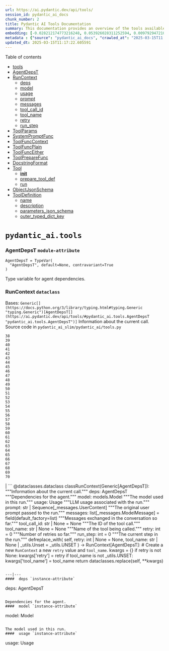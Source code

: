 ```yaml
---
url: https://ai.pydantic.dev/api/tools/
session_id: pydantic_ai_docs
chunk_number: 2
title: Pydantic AI Tools Documentation
summary: This documentation provides an overview of the tools available in the Pydantic AI library. It includes a table of contents with sections for various components such as AgentDepsT and RunContext, detailing their attributes and usage.
embedding: [-0.028212174773216248, 0.053926028311252594, 0.009792947210371494, -0.034128010272979736, 0.009392273612320423, 0.004233593586832285, -0.0005402472452260554, 0.01067089568823576, -0.009374596178531647, -0.015260971151292324, -0.006304725538939238, -0.051380567252635956, 0.030144836753606796, -0.05336036905646324, 0.017877137288451195, -0.013705412857234478, -0.013469722121953964, 0.02962631732225418, -0.003776943078264594, 0.07773078233003616, 0.04916507378220558, -0.0153552470728755, 0.01903202198445797, 0.01903202198445797, 0.01693437434732914, 0.01725255697965622, -0.013493291102349758, 0.04167011007666588, 0.03155898302793503, 0.01197308674454689, 0.029720595106482506, -0.014683528803288937, -0.035212185233831406, 0.014612821862101555, 0.011802210472524166, -0.026020251214504242, 0.03228962421417236, -0.00899749156087637, -0.015496661886572838, 0.04209435358643532, -0.011961301788687706, -0.026562338694930077, 0.016121242195367813, 0.02481822855770588, -0.05402030423283577, 0.008013483136892319, 0.012774434871971607, 0.03023911453783512, 0.02405223436653614, -0.026562338694930077, -0.011796317994594574, 0.0312761515378952, 0.0074301487766206264, 0.03134686127305031, -0.010223083198070526, -0.005630061030387878, -0.011059785261750221, 0.0063400790095329285, -0.009680994786322117, -0.04049165919423103, 0.007801361382007599, 0.014966357499361038, 0.0029652833472937346, 0.0333973690867424, -0.027575809508562088, 0.00867930892854929, 0.013893965631723404, 0.03549501672387123, -0.06349506974220276, -0.015803059563040733, 0.015968043357133865, 0.04346136003732681, -0.08249173313379288, -0.021117884665727615, 0.0018266027327626944, -0.018018553033471107, 0.010063991881906986, 0.05067349597811699, 0.01556736882776022, -0.010676787234842777, 0.0004264528106432408, 0.010871232487261295, -0.01661619357764721, 0.027387255802750587, -0.04850514233112335, -0.03318524733185768, -0.0369562990963459, -0.023451222106814384, -0.012244130484759808, -0.02240239828824997, -0.037545524537563324, -0.0072946264408528805, -0.027340117841959, 0.03558929264545441, 0.06627621501684189, 0.0351414792239666, -0.012644805014133453, -0.01913808286190033, -0.017500033602118492, 0.02189566381275654, 0.027575809508562088, 0.0039154114201664925, -0.05534017086029053, -0.011448674835264683, 0.027410825714468956, 0.03700343519449234, 0.018336733803153038, -0.03653205558657646, -0.03191251680254936, 0.0020018976647406816, -0.10106416046619415, 0.02477109059691429, 0.004154048394411802, 0.021989939734339714, -0.056000106036663055, -0.0401381216943264, -0.035848550498485565, 0.027622947469353676, 0.0038093505427241325, -0.030003422871232033, -0.038323305547237396, -0.023298023268580437, 0.008985706605017185, 0.009227289818227291, 0.021282868459820747, 0.032266054302453995, -0.023934388533234596, 0.0004820610920432955, -0.04558257758617401, -0.013245816342532635, 0.024229001253843307, 0.003049248130992055, 0.0011158480774611235, 0.0018103990005329251, -0.025148194283246994, -0.023580852895975113, -0.056471485644578934, 0.01610945723950863, -0.06401358544826508, 0.002063766587525606, 0.0046961368061602116, 0.0015202048234641552, 0.013893965631723404, 0.014824943616986275, 0.0009074091212823987, 0.05651862546801567, -0.05694286897778511, 0.008714662864804268, -0.015991613268852234, 0.02524247206747532, -0.002510105725377798, -0.0010635541984811425, 0.013316523283720016, -0.04122230038046837, -0.03424585610628128, 0.002815030515193939, 0.02333337627351284, 0.027646515518426895, 0.02136535942554474, -0.015095987357199192, 0.0015157856978476048, 0.02856571041047573, -0.012061470188200474, 0.00041761441389098763, -0.04117516055703163, -0.03066335618495941, -0.007329979911446571, -0.014636390842497349, -0.05420885607600212, -0.06151526793837547, 0.0029770678374916315, -0.009857762604951859, -0.046360354870557785, -0.010046315379440784, 0.04454553872346878, -0.010423419997096062, -0.02625594101846218, -0.016097672283649445, -0.04801018908619881, -0.02606738917529583, -0.014129656367003918, 0.002281780354678631, -0.03554215282201767, 0.003632582491263747, -0.05882839113473892, -0.03490578755736351, -0.0030669248662889004, -0.0013986768899485469, 0.001428138231858611, 0.04030310735106468, 0.030946185812354088, 0.00678199902176857, 0.04112802445888519, 0.010099345818161964, -0.019090944901108742, -0.022343475371599197, 0.023910818621516228, 0.002334810793399811, 0.002689819782972336, -0.02333337627351284, 0.020846839994192123, 0.02755223959684372, 0.026963014155626297, 0.004587129689753056, 0.0011769803240895271, -0.05062635615468025, -0.01002274639904499, 0.019161652773618698, -0.005076188128441572, -0.012079146690666676, 0.011366182938218117, -0.04313139244914055, 0.00959850288927555, 0.016557270660996437, -0.023239100351929665, 0.011077461764216423, -0.042565736919641495, 0.019892293959856033, 0.0036532054655253887, 0.030380528420209885, 0.017299694940447807, 0.036084242165088654, 0.060242537409067154, -0.03749838471412659, -0.012668373994529247, 0.033350229263305664, -0.0326431579887867, -0.06806746870279312, 0.011354397982358932, 0.02505391836166382, 0.0064225709065794945, -0.01894953101873398, -0.018996668979525566, -0.027882207185029984, 0.0181010439991951, -0.048033758997917175, 0.02627951093018055, -0.0036885591689497232, 0.03782835230231285, -0.03485865145921707, 0.020564012229442596, 0.004339654464274645, -0.021718895062804222, 0.0323367603123188, 0.02144785225391388, 0.026161665096879005, 0.009333350695669651, -0.028942814096808434, 0.02299162559211254, 0.038558993488550186, 0.06434355676174164, -0.015249187126755714, 0.05779135227203369, -0.03549501672387123, -0.01334009226411581, -0.01270372699946165, -0.02455896884202957, 0.009952038526535034, -0.04586540535092354, 0.007300518453121185, 0.032242484390735626, -0.01958589442074299, -0.010382174514234066, 0.015532015822827816, -0.01731147989630699, 0.0072121345438063145, 0.032266054302453995, -0.01149581279605627, -0.02479465864598751, -0.04963645711541176, 0.0230976864695549, 0.005146895069628954, 0.04091590270400047, 0.0026088012382388115, -0.02668018452823162, 0.00430724723264575, -0.011248337104916573, 0.04555900767445564, -0.010016853921115398, -0.007123750634491444, 0.012845141813158989, 0.06123243644833565, 0.022131353616714478, 0.05208763852715492, -0.022072432562708855, 0.021035393700003624, -0.010665003210306168, 0.00420118635520339, 0.003697397420182824, 0.003370376769453287, 0.005061457399278879, 0.029579179361462593, 0.03636706992983818, -0.016957944259047508, -0.009144797921180725, -0.014671744778752327, 0.03462295979261398, -0.01653370074927807, -0.006787891499698162, -0.03431656211614609, 0.010435204952955246, 0.01574413664638996, -0.001888471539132297, -0.0054974849335849285, 6.288153235800564e-05, 0.013186893425881863, 0.020929332822561264, -0.03389231860637665, 0.01041752751916647, -0.020882192999124527, 0.018973099067807198, 0.04624250903725624, -0.002442344557493925, -0.01356399804353714, -0.007942776195704937, 0.02224919945001602, 0.007936883717775345, 0.01733504980802536, 0.034976497292518616, 0.015414169989526272, 0.005777367856353521, -0.03759266436100006, 0.0142003633081913, 0.013304738327860832, -0.014754236675798893, 0.013752550818026066, -0.01720541901886463, 0.020139768719673157, -0.018018553033471107, 0.024276139214634895, -0.006016004364937544, -0.04963645711541176, -0.01712292805314064, 0.061798095703125, 0.04058593511581421, 0.011884702369570732, -0.02441755309700966, 0.02837715670466423, 0.0010274640517309308, 0.0351414792239666, -0.04185866564512253, -0.008378803730010986, -0.06198664754629135, -0.04859941825270653, 0.005303040146827698, 0.04181152582168579, 0.0003750796022359282, 0.027646515518426895, -0.007005905266851187, 0.031865380704402924, 0.034363701939582825, 0.0055357846431434155, 0.015708783641457558, 0.007070720195770264, -0.07537388056516647, -0.02585526742041111, -0.012574097141623497, -0.016050534322857857, -0.02460610680282116, 0.022225631400942802, -0.04435698688030243, -0.005945297423750162, 0.01621551811695099, -0.0380169078707695, -0.027340117841959, 0.016627976670861244, -0.005518108140677214, -6.780710100429133e-05, -0.021695327013731003, 0.0029151991475373507, 0.03639063984155655, 0.014282855205237865, -0.03558929264545441, -0.030757633969187737, -0.017924275249242783, -0.023321593180298805, -0.041929371654987335, 0.015190264210104942, 0.013351877219974995, 0.00955725647509098, 0.05670717731118202, -0.00894446112215519, -0.002420248696580529, 0.02123573049902916, 0.05354892089962959, 0.005447400733828545, 0.004710867535322905, 0.00966331735253334, -0.017606092616915703, -0.006911628879606724, 0.05208763852715492, -0.06962302327156067, -0.018560640513896942, -0.0468788743019104, -0.01799498312175274, 0.008555571548640728, 0.014282855205237865, 0.03822902590036392, 0.048410866409540176, -0.020905762910842896, 0.002084389328956604, 0.004563560709357262, -0.027175134047865868, 0.008207927457988262, -0.022213846445083618, 0.025925973430275917, 0.046171803027391434, 0.007842606864869595, 0.030828339979052544, 0.012821572832763195, 0.08659275621175766, 0.011990763247013092, -0.009851870127022266, 0.0021064854227006435, -0.002280307235196233, -0.05444454774260521, 0.01193184033036232, -0.006764322519302368, 0.04093946889042854, 0.040680211037397385, -0.02015155367553234, -0.05731997266411781, -0.01839565671980381, -0.0236279908567667, -0.023191962391138077, 0.06457924842834473, 0.03679131343960762, -0.07000013440847397, 0.0153552470728755, -0.029555611312389374, 0.003223069943487644, 0.012609451077878475, 0.06698329001665115, 0.012267699465155602, 0.006575769744813442, -0.02771722339093685, 0.017476463690400124, 0.013410799205303192, 0.020127983763813972, 0.016580838710069656, 0.0333973690867424, -0.02797648310661316, 0.023557282984256744, 0.03537717089056969, -0.044215571135282516, 0.00412164069712162, 0.005656576249748468, -0.0749024972319603, 0.03320881724357605, -0.0315825492143631, 0.014223932288587093, 0.03243103623390198, -0.057932768017053604, 0.00678199902176857, -0.021412497386336327, -0.010441096499562263, 0.062128063291311264, -0.0021713003516197205, 0.06061964109539986, 0.027670085430145264, 0.034363701939582825, 0.011212984099984169, 0.001453180331736803, 0.009068198502063751, -0.024888934567570686, 0.012255915440618992, -0.026585908606648445, -0.004475176800042391, -0.012833356857299805, 0.020021922886371613, 0.04284856468439102, 0.024653244763612747, 0.0072710574604570866, -0.03318524733185768, -0.009675102308392525, -0.02227276936173439, -0.014766020700335503, -0.016627976670861244, 0.04159940406680107, 0.02835358865559101, 0.011106923222541809, -0.02583169750869274, 0.005871643777936697, 0.03471723571419716, -0.012491606175899506, 0.02373405173420906, 0.003776943078264594, -0.011696149595081806, -0.0323367603123188, 0.020670073106884956, 0.007094289176166058, -0.0023141878191381693, 0.046784598380327225, -0.010765171609818935, 0.04242432117462158, 0.08018197119235992, 0.00033991015516221523, 0.013210462406277657, -0.019055591896176338, -0.04935362935066223, 0.0033350230660289526, 0.00017741246847435832, 0.023981526494026184, 0.05482165142893791, 0.04183509573340416, 0.012055577710270882, 0.05463309958577156, 0.005924674216657877, 0.020033707842230797, 0.04786877706646919, -0.08013483136892319, 0.02566671371459961, 0.0032142316922545433, 0.032690297812223434, 0.006351863499730825, 0.0312761515378952, 0.0006831347127445042, 0.006281156558543444, 0.011967194266617298, -0.001555558410473168, 0.026161665096879005, -0.002404044847935438, -0.021883878856897354, -0.0025292555801570415, 0.01773572340607643, -0.007854391820728779, 0.01534346304833889, -0.0125151751562953, -0.019974784925580025, 0.009516010992228985, 0.02320374734699726, 0.004551776219159365, -0.005559353623539209, 0.0025557707995176315, -0.013045478612184525, 0.017005082219839096, 0.02561957575380802, 0.011925947852432728, -0.011301367543637753, 0.001717595849186182, -0.0007836715085431933, 0.02797648310661316, -0.03959603235125542, 0.014659959822893143, -0.006534523796290159, 0.046737462282180786, 0.0019311904907226562, 0.003927195910364389, 0.019762663170695305, 0.0013397542061284184, 0.028070759028196335, -0.0031494167633354664, 0.03756909444928169, -0.05133342742919922, 0.0496835932135582, -0.004601860418915749, -0.015296325087547302, -0.03662633150815964, 0.029060659930109978, -0.026232372969388962, 0.0057007684372365475, -0.01546130795031786, 0.04704385995864868, 0.011242445558309555, -0.012373760342597961, 0.036484915763139725, 0.041080884635448456, -0.016462992876768112, -0.017617877572774887, -0.013611136935651302, 0.017617877572774887, 0.010941939428448677, -0.014883866533637047, -0.030404096469283104, 0.014565683901309967, -0.024323277175426483, 0.047397393733263016, -0.019314851611852646, -0.03697986528277397, -0.012845141813158989, 0.009197828359901905, -0.02407580241560936, 0.018042121082544327, 0.009009276516735554, -0.02500678040087223, 0.006024843081831932, -0.000778515764977783, 0.012149854563176632, 0.005370801314711571, -0.02373405173420906, 0.003712128149345517, -0.009527795948088169, 0.004634268116205931, 0.0012579989852383733, -0.02967345528304577, 0.000963385624345392, 0.03087547793984413, -0.00216688122600317, -0.029131367802619934, 0.01608588919043541, 0.009710456244647503, -0.028707124292850494, -0.01345793716609478, 0.023239100351929665, -0.01094783190637827, -0.007371225859969854, 0.015602722764015198, 0.011625442653894424, -0.07579812407493591, 0.013952887617051601, -0.0072298115119338036, -0.018254242837429047, -0.022096000611782074, -0.032925985753536224, -0.02272058092057705, 0.0264680627733469, -0.023191962391138077, 0.015143126249313354, 0.04732668772339821, -0.025124626234173775, 0.01784178428351879, 0.004799251444637775, -0.008184358477592468, -0.00396254938095808, 0.014589252881705761, 0.0013979403302073479, -0.026656614616513252, -0.01663976162672043, -0.004852281883358955, 0.045723989605903625, -0.03808761388063431, 0.018666701391339302, 0.0418822318315506, 0.005241171456873417, -0.05345464497804642, 0.04732668772339821, 0.015520230866968632, -0.01240911427885294, 0.011165846139192581, -0.03344450518488884, 0.010729817673563957, 0.04817517474293709, 0.017370402812957764, -0.017276126891374588, 0.04367348179221153, 0.007235703524202108, -0.021494990214705467, 0.02712799608707428, 0.01935020461678505, 0.009633856825530529, -0.0006415205425582826, -0.04308425635099411, -0.0002355065371375531, -0.004442769102752209, 0.010753386653959751, 0.013858611695468426, -0.010046315379440784, -0.006416678428649902, 0.002102066297084093, 0.039218928664922714, -0.03558929264545441, -0.011360290460288525, 0.008567356504499912, -0.03389231860637665, 0.009781163185834885, 0.017429325729608536, 0.03250174596905708, 0.003155309008434415, 0.014400700107216835, 0.007441933266818523, -0.036862023174762726, 0.00704715121537447, 0.008602709509432316, 0.02009263075888157, 0.021836740896105766, 0.010665003210306168, 0.02481822855770588, -0.026868736371397972, -0.042542167007923126, 0.052700433880090714, -0.018914176151156425, -0.03759266436100006, -0.060855332762002945, 0.044262707233428955, 0.0739125981926918, -0.006799675989896059, 0.03452868387103081, 0.0156380757689476, 0.04836372658610344, 0.04765665531158447, -0.011808102950453758, -0.02144785225391388, 0.007418363820761442, -0.013681843876838684, -0.001160776591859758, -0.0010974346660077572, -0.009798839688301086, 0.002473279135301709, 0.0002051245392067358, -0.03825259581208229, -0.01945626549422741, -0.00625758757814765, -0.022013509646058083, 0.005058511160314083, -0.02110609970986843, -0.023274453356862068, 0.008638063445687294, -0.0036944514140486717, 0.042400751262903214, -0.03137042745947838, -0.007612808607518673, 0.019526973366737366, -0.050767771899700165, 0.006852706428617239, -0.007883853279054165, -0.008420049212872982, -0.007553886156529188, 0.03525932505726814, 0.024912504479289055, 0.0056212227791547775, -0.020163336768746376, -0.00992846954613924, -0.02418186329305172, -0.010217190720140934, -0.008149005472660065, -0.009616179391741753, 0.0015393546782433987, 0.04258930683135986, 0.012397329322993755, 0.009203720837831497, 0.010370389558374882, 0.009409950114786625, -0.025784559547901154, -0.03549501672387123, -0.004056825768202543, -0.025266040116548538, -0.07160282880067825, 0.0211296696215868, 0.00022132827143650502, -0.01100086234509945, 0.013057263568043709, 0.0029623371083289385, -0.016498347744345665, -0.01007577683776617, -0.01619195006787777, -0.01778286136686802, -0.023274453356862068, 0.035000067204236984, -0.039218928664922714, 0.02028118260204792, -0.021412497386336327, 0.006829137448221445, 0.002851857105270028, -0.011271907016634941, 0.030168406665325165, -0.00694109033793211, -0.02068185620009899, -0.00931567419320345, -0.034340132027864456, 0.00704715121537447, 0.0034499221947044134, 0.015708783641457558, -0.020434381440281868, 0.03111116960644722, -0.010264328680932522, -0.015319894067943096, -0.009922577068209648, -0.0009552837582305074, -0.0195387564599514, 0.01566164568066597, -0.020764349028468132, -0.003099332330748439, 0.0002649678790476173, -0.005518108140677214, 0.004136371426284313, -0.034787945449352264, 0.028235742822289467, -0.025690283626317978, -0.008620386011898518, -0.017900707200169563, 0.003417514730244875, 0.015532015822827816, -0.019656602293252945, -0.01302190963178873, 0.016557270660996437, -0.011413320899009705, -0.020116198807954788, -0.014483192004263401, -0.017370402812957764, 0.022213846445083618, -0.040279537439346313, -0.030451234430074692, 0.012002547271549702, 0.014471407048404217, 0.02644449472427368, -0.023816542699933052, 0.036649901419878006, -0.08225604891777039, -0.003791673807427287, 0.046973150223493576, -0.0036915051750838757, 0.030946185812354088, -0.015249187126755714, -0.0010591349564492702, 0.028447864577174187, -0.01765323244035244, -0.01805390603840351, -0.011372075416147709, 0.00942173507064581, 0.001611534971743822, -0.005085026379674673, 0.03384518250823021, -0.021801387891173363, 0.0016557270428165793, 0.0073476568795740604, 0.047397393733263016, 0.010276113636791706, -0.013363661244511604, 0.01924414373934269, -0.05260615795850754, 0.03771050646901131, -0.022732365876436234, -0.009993284940719604, -0.028919246047735214, 0.04770379140973091, 0.03881825506687164, 0.0016409963136538863, -0.03895966708660126, 0.0035176833625882864, -0.03525932505726814, 0.0236279908567667, -0.057272832840681076, 0.0415758341550827, 0.0011408901773393154, 0.017452893778681755, -0.001652780920267105, -0.002072604838758707, 0.036249224096536636, -0.015590937808156013, 0.03683845326304436, 0.015308109112083912, 0.04063307121396065, 0.0086144944652915, 0.0009022533777169883, -4.3018149881390855e-05, -0.005026103463023901, 0.00778368441388011, 0.023557282984256744, 0.03389231860637665, 0.01975087821483612, -0.011896487325429916, 0.06094960868358612, 0.018595993518829346, 0.0007033893489278853, -0.020422596484422684, 0.004419200122356415, 0.05251188203692436, 0.024700382724404335, -0.022449536249041557, -0.016840098425745964, 0.013316523283720016, -0.01441248506307602, -0.015543799847364426, -0.024959642440080643, -0.006540416274219751, 0.0023156609386205673, 0.013917534612119198, -0.007265164982527494, 0.022767718881368637, -0.013104401528835297, -0.007583347614854574, -0.010293790139257908, 0.035824984312057495, 0.004289570264518261, -0.019703740254044533, 0.033350229263305664, 0.024252571165561676, 0.0833873599767685, -0.01943269558250904, 0.008237388916313648, 0.06113816052675247, -0.014035379514098167, 0.00878536980599165, -0.01685188338160515, 0.0002594438847154379, 0.02521890215575695, 0.012750865891575813, -0.01077695656567812, 0.005303040146827698, 0.024888934567570686, -0.005114487838000059, -0.04030310735106468, 0.006935198325663805, -0.00866752490401268, 0.025902405381202698, 0.002868060953915119, -0.008048836141824722, 0.028471434488892555, 0.015803059563040733, -0.01638050191104412, 0.022025292739272118, -0.0019901131745427847, 0.04388560354709625, -0.005612384062260389, -0.010535373352468014, -0.02519533410668373, 0.05783849209547043, -0.011077461764216423, 0.015001711435616016, -0.016993297263979912, 0.0600539855659008, -0.030804771929979324, 0.011784533970057964, 0.08088903874158859, -0.03931320458650589, -0.036013536155223846, 0.011195306666195393, -0.02630307897925377, 0.04185866564512253, -0.0108299870043993, -0.008873754180967808, -0.010953724384307861, 0.045511867851018906, -0.003803458297625184, 0.000765994715038687, -0.023474792018532753, -0.007760115433484316, 0.02030475251376629, 0.034363701939582825, -0.02115323767066002, 0.013116186484694481, -0.04874083027243614, 0.03662633150815964, 0.03846471756696701, -0.04155226796865463, -0.03030982054769993, -0.020033707842230797, -0.009975607506930828, -0.0064756013453006744, 0.025171764194965363, -0.005211709998548031, -0.01642763987183571, 0.009592610411345959, 0.010429312475025654, -0.00836112629622221, 0.012962986715137959, -0.01231483742594719, -0.002759054070338607, 0.001651307800784707, -0.005373747553676367, 0.04640749469399452, 0.034787945449352264, 0.030851909890770912, -0.007648162543773651, -0.02774079330265522, -0.0054857004433870316, 0.0031435242854058743, -0.03240746632218361, 0.0596768781542778, -0.011943625286221504, 0.005391424056142569, 0.011949516832828522, -0.04525260999798775, -0.013328307308256626, 0.0034882219042629004, -0.02564314566552639, -0.02388725057244301, 0.00877358578145504, 0.016415854915976524, 0.01291584875434637, -0.004484015051275492, 0.017558954656124115, 0.08475437015295029, -0.0071060736663639545, 0.009345135651528835, 0.028872108086943626, 0.053313229233026505, 0.008420049212872982, 0.004118694458156824, -0.002841545734554529, -0.01903202198445797, 0.02776436135172844, 0.002997690811753273, 0.013905749656260014, -0.017170066013932228, -0.009239074774086475, 0.01061786524951458, 0.042330045253038406, 0.012468037195503712, -0.0028503842186182737, 0.029367057606577873, -0.016840098425745964, 0.006793783511966467, 0.03368019685149193, -0.014188578352332115, -0.009286212734878063, 0.018136397004127502, -0.02651520073413849, 0.038535427302122116, -0.013045478612184525, -0.01544952392578125, 0.03740410879254341, 0.025077488273382187, -0.014542114920914173, -0.028895676136016846, 0.0007133325561881065, 0.013634705916047096, -0.022543814033269882, 0.004887635353952646, -0.00661112368106842, 0.005980650894343853, -0.014070733450353146, 0.009233182296156883, -0.015060634352266788, -0.03575427457690239, -0.0036502592265605927, -0.023168394342064857, -0.01040574349462986, -0.017594309523701668, 0.009062306024134159, -0.0047727362252771854, 0.019491618499159813, 0.028094328939914703, -0.009221397340297699, 0.02100003883242607, 0.04251859709620476, -0.000897834193892777, -0.02792934514582157, -0.017912492156028748, -0.02566671371459961, -0.004077448509633541, 0.03092261590063572, -0.021506773307919502, 0.03959603235125542, -0.025996681302785873, -0.01773572340607643, 0.02460610680282116, 0.012574097141623497, 0.010429312475025654, 0.000719961361028254, 0.009074090979993343, 0.022626304998993874, 0.028495002537965775, 0.022178493440151215, 0.07466680556535721, 0.025690283626317978, -0.007642270065844059, 0.03735697269439697, 0.0011725610820576549, 0.0254074539989233, -0.018961314111948013, 0.015367032028734684, -0.010906586423516273, 0.03297312557697296, 0.028212174773216248, -0.014035379514098167, 0.007659947033971548, 0.005417939275503159, 0.03160611912608147, -0.006705399602651596, 0.015909120440483093, -0.032713863998651505, -0.0036207980010658503, -0.003193608717992902, 0.015803059563040733, 0.03533003106713295, 0.02418186329305172, -0.03172396495938301, 0.03030982054769993, 0.015378816984593868, 0.027410825714468956, 0.022131353616714478, -0.01744111068546772, -0.028495002537965775, -0.01663976162672043, -0.01272729691118002, -0.0191970057785511, -0.04610109701752663, -0.01951518841087818, 0.0315825492143631, -0.01377611979842186, 0.012656589038670063, -0.017052220180630684, -0.012138069607317448, -0.04982500895857811, 0.014494976960122585, -0.005544623360037804, 0.005715498700737953, 0.020823271945118904, -0.00485817389562726, -0.0020784970838576555, 0.03023911453783512, -0.007995806634426117, 0.003352699801325798, 0.017370402812957764, -0.019043806940317154, -0.023580852895975113, 0.01900845393538475, 0.006893952377140522, -0.004504638258367777, 0.003049248130992055, -0.007053043693304062, 0.006622908171266317, 0.008956246078014374, -0.0125151751562953, -0.004472230561077595, 0.0161683801561594, -0.056471485644578934, -0.02519533410668373, 0.011949516832828522, 0.014648175798356533, 0.01661619357764721, 0.036885589361190796, -0.03252531215548515, -0.02644449472427368, -0.02129465341567993, 0.005768529139459133, 0.010688572190701962, 0.040279537439346313, 0.024252571165561676, -0.024016879498958588, -0.002454129047691822, -0.031016893684864044, -0.02880140021443367, 0.00740068731829524, 0.01242089830338955, -0.03547144681215286, 0.041740819811820984, 0.0029888523276895285, -0.025336747989058495, 0.02415829338133335, -0.008054728619754314, 0.006717184092849493, -0.04878797009587288, -0.00672896858304739, -0.017511816695332527, -0.016922591254115105, 0.013705412857234478, -0.002214019186794758, -0.022579167038202286, -0.02649163268506527, 0.011649011634290218, -0.013481507077813148, 0.009380488656461239, 0.016451209783554077, 0.009692778810858727, 0.002692766021937132, 0.08088903874158859, 0.0028886839281767607, -0.024040449410676956, 0.02668018452823162, -0.00710018165409565, 0.00961028691381216, -0.011413320899009705, -0.003538306336849928, -0.036885589361190796, -0.0032731543760746717, -0.03193608671426773, 0.05279470980167389, 0.01890239305794239, 0.027693655341863632, 0.015614507719874382, -0.005406154785305262, 0.023050548508763313, -0.010423419997096062, 0.022154923528432846, 0.008078297600150108, 0.025596007704734802, 0.026208803057670593, -0.02325088530778885, -0.031841810792684555, -0.006110280752182007, 0.010983185842633247, 0.0071591041050851345, -0.04091590270400047, 0.03200679272413254, 0.02882497012615204, 0.006387217435985804, -0.02500678040087223, 0.013292954303324223, -0.009356919676065445, -0.05156911909580231, 0.013540429063141346, 0.03342093899846077, -0.0036502592265605927, 0.0055505153723061085, 0.002706023631617427, 0.0072533804923295975, -0.016651546582579613, 0.013092617504298687, -0.021330006420612335, 0.004098071716725826, 0.014671744778752327, 0.007577455136924982, -0.038983236998319626, 0.007076612673699856, 0.01511955726891756, 0.009675102308392525, -0.014860297553241253, 0.00661112368106842, -0.018760977312922478, -0.013717196881771088, -0.023085901513695717, 0.003276100382208824, 0.035612862557172775, 0.005721391178667545, 0.03285527974367142, -0.04124586656689644, 0.004867012612521648, 0.002445290796458721, 0.015060634352266788, -0.004469284322112799, -0.0007299045682884753, 0.0030404096469283104, -0.04053879529237747, -0.020952900871634483, 0.051380567252635956, -0.02081148698925972, -0.011083354242146015, 0.004212970845401287, -0.010824094526469707, -0.010635541751980782, 0.030168406665325165, 0.002202234696596861, -0.03549501672387123, 0.05534017086029053, 0.013540429063141346, 0.024535398930311203, -0.013941103592514992, -0.027481533586978912, 0.012067362666130066, -0.046171803027391434, -0.03714485093951225, -0.015225617215037346, -0.003871219465509057, -0.018136397004127502, 0.020505089312791824, 0.04812803491950035, -0.0065580932423472404, -0.008490756154060364, 0.03179467096924782, 0.019526973366737366, 0.013151539489626884, -0.0006754010682925582, -0.03660276159644127, -0.013010125607252121, 0.0015540854074060917, 0.022555597126483917, -0.0031995009630918503, -0.006469708867371082, 0.014966357499361038, -0.006404893938452005, -0.016993297263979912, -0.022520244121551514, -0.027835069224238396, -0.033915888518095016, 0.01409430243074894, -0.006216341629624367, 0.00047580053796991706, -0.00016194526688195765, 0.0029107797890901566, 0.020399028435349464, -0.009068198502063751, -0.01280978787690401, -0.00015540854656137526, -0.029131367802619934, -0.01858421042561531, 0.020988253876566887, -0.029532041400671005, 0.0003947818768210709, -0.00778368441388011, -0.006351863499730825, 0.01913808286190033, 0.02163640409708023, -0.03808761388063431, -0.004484015051275492, 0.0009972661500796676, -0.025973113253712654, 0.011277798563241959, -0.0018074528779834509, -0.024464692920446396, -0.019951215013861656, 0.0073358723893761635, 0.007341764401644468, -0.025737421587109566, -0.031865380704402924, -0.009857762604951859, 0.016074104234576225, 0.025572437793016434, -0.009404057636857033, -0.01544952392578125, -0.008284526877105236, -0.0005240435129962862, 0.006057250313460827, 0.0034263532143086195, -0.002865114714950323, 0.004295462742447853, -0.0046372138895094395, -0.022543814033269882, 0.005797990597784519, -0.0023731105029582977, 0.00661112368106842, -0.03469366580247879, 0.017429325729608536, -0.0064343553967773914, -0.019951215013861656, 0.004448661580681801, 0.026963014155626297, 0.007494963705539703, -0.0031877164728939533, 0.023592635989189148, 0.01597982831299305, 0.04134014621376991, 0.004454553592950106, 0.005191087257117033, -0.015072418376803398, 0.0046814060769975185, -0.0048021976836025715, -0.031205445528030396, 0.008543786592781544, 0.012762649916112423, 0.028117896988987923, 0.003393945749849081, -0.006393109448254108, -0.02168354205787182, 0.00043492295662872493, -0.04772736132144928, -0.04049165919423103, -0.004177617374807596, 0.016580838710069656, 0.010287897661328316, -0.01166668813675642, 0.005364908836781979, -0.03108759969472885, -0.007023582234978676, -0.01603875122964382, -0.0220017246901989, 0.024441123008728027, -0.020528657361865044, -0.02604381926357746, -0.010782848112285137, -0.008803046308457851, 0.008367018774151802, -0.027811499312520027, -0.010912477970123291, 0.019361989572644234, 0.0323367603123188, 0.004003795329481363, 0.005541677121073008, -0.016203733161091805, -0.00845540314912796, 0.0004673304210882634, 0.01988050900399685, -0.0015098933363333344, 0.021058961749076843, 0.029532041400671005, 0.008685201406478882, -0.009639748372137547, 0.021353574469685555, -0.0002310873387614265, -0.04035024344921112, 0.04164654389023781, 0.019055591896176338, 0.022143138572573662, 0.022131353616714478, 0.013622920960187912, -0.0376398004591465, -0.021011823788285255, -0.025572437793016434, 0.023510145023465157, -0.0254074539989233, 0.022237414494156837, -0.00801937561482191, 0.01376433577388525, 0.012114500626921654, -0.015402385964989662, 0.018890608102083206, 0.03547144681215286, -0.01585019752383232, 0.0018266027327626944, -0.010747495107352734, 0.008107759058475494, -0.007412471808493137, -0.04414486512541771, -0.0005059984396211803, 0.003500006627291441, 0.0018339680973440409, -0.021707111969590187, 0.02818860486149788, -0.030969755724072456, -1.3269108421809506e-05, -0.03672060742974281, 0.019786233082413673, 0.029532041400671005, 0.005164572037756443, 0.004669621586799622, 0.003697397420182824, 0.007984021678566933, 0.009386381134390831, -0.017087573185563087, -0.010765171609818935, 0.007359441369771957, -0.022496674209833145, 0.005671306978911161, -0.03610781207680702, -0.006481493357568979, 0.041505128145217896, -0.018124612048268318, -0.010741602629423141, 0.014341777190566063, -0.0008484864374622703, 0.016451209783554077, 0.029107797890901566, -0.0018413334619253874, -0.0039448728784918785, -0.029390627518296242, 0.02405223436653614, 0.02367512881755829, 0.009527795948088169, -0.016462992876768112, 0.02649163268506527, -0.017370402812957764, 0.04138728231191635, -0.0031847702339291573, -0.012279484421014786, 0.014789589680731297, -0.028070759028196335, -0.026821598410606384, 0.008844292722642422, -0.022897349670529366, -0.009840086102485657, -0.010517696850001812, 0.010853555984795094, 0.0017632609233260155, 0.024028664454817772, 0.024676814675331116, 0.021624619141221046, 0.030168406665325165, -0.0064343553967773914, 0.029131367802619934, -0.03992599993944168, -0.008355234749615192, 0.03705057501792908, 0.018666701391339302, -0.01209093164652586, -0.0429428406059742, -0.018124612048268318, -0.014459623023867607, -0.03087547793984413, 0.034340132027864456, 0.002717808121815324, -0.020505089312791824, 0.024936074391007423, 0.004109856206923723, 0.006133849732577801, -0.05934691056609154, 0.01603875122964382, 0.032101068645715714, -0.009191936813294888, -0.008013483136892319, -0.024511830881237984, -0.0017058112425729632, -0.0016734037781134248, 0.004277785774320364, -0.011872917413711548, -0.009574933908879757, -0.00807240605354309, 0.0007998752407729626, -0.005845128558576107, 0.027787931263446808, -0.0037298048846423626, 0.013587567023932934, -0.011154061183333397, -0.06094960868358612, 0.01826602779328823, 0.04115159064531326, -0.0005472442717291415, 0.013705412857234478, 0.01523740217089653, 0.019597679376602173, 0.015944473445415497, 0.0037445356138050556, 0.0012057051062583923, 0.010181836783885956, 0.022897349670529366, 0.0028017729055136442, 0.009692778810858727, -0.03174753487110138, -0.016498347744345665, 0.012585882097482681, 0.0014760128688067198, 0.01579127460718155, 0.046313218772411346, -0.025077488273382187, -0.019809801131486893, -0.026114527136087418, -0.013175108470022678, -0.031464703381061554, 0.021117884665727615, 0.020776133984327316, -0.005612384062260389, -0.0063282945193350315, 0.016840098425745964, -0.017747508361935616, 0.00615152670070529, -0.01322224736213684, 0.004124586936086416, 0.012962986715137959, 0.0012579989852383733, -0.004006741568446159, 0.03681488335132599, 0.002297984203323722, 0.043013546615839005, -0.002216965425759554, -0.014341777190566063, -0.007500855717808008, -0.016922591254115105, -0.007441933266818523, 0.008638063445687294, 0.02333337627351284, -0.025808129459619522, 0.0072298115119338036, -0.011295475997030735, -0.027882207185029984, -0.01534346304833889, 0.00836112629622221, -0.036673467606306076, 0.04461624473333359, -0.042777858674526215, 0.04315496236085892, -0.00971634779125452, -0.000699706666637212, -0.02941419556736946, 0.006787891499698162, -0.01600339636206627, -0.005874590016901493]
metadata : {"source": "pydantic_ai_docs", "crawled_at": "2025-03-15T11:17:22.605591", "url_path": "/api/tools/", "chunk_size": 4980}
updated_dt: 2025-03-15T11:17:22.605591
---
```

Table of contents 
  * [ tools  ](https://ai.pydantic.dev/api/tools/#pydantic_ai.tools)
  * [ AgentDepsT  ](https://ai.pydantic.dev/api/tools/#pydantic_ai.tools.AgentDepsT)
  * [ RunContext  ](https://ai.pydantic.dev/api/tools/#pydantic_ai.tools.RunContext)
    * [ deps  ](https://ai.pydantic.dev/api/tools/#pydantic_ai.tools.RunContext.deps)
    * [ model  ](https://ai.pydantic.dev/api/tools/#pydantic_ai.tools.RunContext.model)
    * [ usage  ](https://ai.pydantic.dev/api/tools/#pydantic_ai.tools.RunContext.usage)
    * [ prompt  ](https://ai.pydantic.dev/api/tools/#pydantic_ai.tools.RunContext.prompt)
    * [ messages  ](https://ai.pydantic.dev/api/tools/#pydantic_ai.tools.RunContext.messages)
    * [ tool_call_id  ](https://ai.pydantic.dev/api/tools/#pydantic_ai.tools.RunContext.tool_call_id)
    * [ tool_name  ](https://ai.pydantic.dev/api/tools/#pydantic_ai.tools.RunContext.tool_name)
    * [ retry  ](https://ai.pydantic.dev/api/tools/#pydantic_ai.tools.RunContext.retry)
    * [ run_step  ](https://ai.pydantic.dev/api/tools/#pydantic_ai.tools.RunContext.run_step)
  * [ ToolParams  ](https://ai.pydantic.dev/api/tools/#pydantic_ai.tools.ToolParams)
  * [ SystemPromptFunc  ](https://ai.pydantic.dev/api/tools/#pydantic_ai.tools.SystemPromptFunc)
  * [ ToolFuncContext  ](https://ai.pydantic.dev/api/tools/#pydantic_ai.tools.ToolFuncContext)
  * [ ToolFuncPlain  ](https://ai.pydantic.dev/api/tools/#pydantic_ai.tools.ToolFuncPlain)
  * [ ToolFuncEither  ](https://ai.pydantic.dev/api/tools/#pydantic_ai.tools.ToolFuncEither)
  * [ ToolPrepareFunc  ](https://ai.pydantic.dev/api/tools/#pydantic_ai.tools.ToolPrepareFunc)
  * [ DocstringFormat  ](https://ai.pydantic.dev/api/tools/#pydantic_ai.tools.DocstringFormat)
  * [ Tool  ](https://ai.pydantic.dev/api/tools/#pydantic_ai.tools.Tool)
    * [ __init__  ](https://ai.pydantic.dev/api/tools/#pydantic_ai.tools.Tool.__init__)
    * [ prepare_tool_def  ](https://ai.pydantic.dev/api/tools/#pydantic_ai.tools.Tool.prepare_tool_def)
    * [ run  ](https://ai.pydantic.dev/api/tools/#pydantic_ai.tools.Tool.run)
  * [ ObjectJsonSchema  ](https://ai.pydantic.dev/api/tools/#pydantic_ai.tools.ObjectJsonSchema)
  * [ ToolDefinition  ](https://ai.pydantic.dev/api/tools/#pydantic_ai.tools.ToolDefinition)
    * [ name  ](https://ai.pydantic.dev/api/tools/#pydantic_ai.tools.ToolDefinition.name)
    * [ description  ](https://ai.pydantic.dev/api/tools/#pydantic_ai.tools.ToolDefinition.description)
    * [ parameters_json_schema  ](https://ai.pydantic.dev/api/tools/#pydantic_ai.tools.ToolDefinition.parameters_json_schema)
    * [ outer_typed_dict_key  ](https://ai.pydantic.dev/api/tools/#pydantic_ai.tools.ToolDefinition.outer_typed_dict_key)


# `pydantic_ai.tools`
###  AgentDepsT `module-attribute`
```
AgentDepsT = TypeVar(
  "AgentDepsT", default=None, contravariant=True
)

```

Type variable for agent dependencies.
###  RunContext `dataclass`
Bases: `Generic[](https://docs.python.org/3/library/typing.html#typing.Generic "typing.Generic")[AgentDepsT[](https://ai.pydantic.dev/api/tools/#pydantic_ai.tools.AgentDepsT "pydantic_ai.tools.AgentDepsT")]`
Information about the current call.
Source code in `pydantic_ai_slim/pydantic_ai/tools.py`
```
38
39
40
41
42
43
44
45
46
47
48
49
50
51
52
53
54
55
56
57
58
59
60
61
62
63
64
65
66
67
68
69
70
```
| ```
@dataclasses.dataclass
classRunContext(Generic[AgentDepsT]):
"""Information about the current call."""
  deps: AgentDepsT
"""Dependencies for the agent."""
  model: models.Model
"""The model used in this run."""
  usage: Usage
"""LLM usage associated with the run."""
  prompt: str | Sequence[_messages.UserContent]
"""The original user prompt passed to the run."""
  messages: list[_messages.ModelMessage] = field(default_factory=list)
"""Messages exchanged in the conversation so far."""
  tool_call_id: str | None = None
"""The ID of the tool call."""
  tool_name: str | None = None
"""Name of the tool being called."""
  retry: int = 0
"""Number of retries so far."""
  run_step: int = 0
"""The current step in the run."""
  defreplace_with(
    self, retry: int | None = None, tool_name: str | None | _utils.Unset = _utils.UNSET
  ) -> RunContext[AgentDepsT]:
    # Create a new `RunContext` a new `retry` value and `tool_name`.
    kwargs = {}
    if retry is not None:
      kwargs['retry'] = retry
    if tool_name is not _utils.UNSET:
      kwargs['tool_name'] = tool_name
    return dataclasses.replace(self, **kwargs)

```
  
---|---  
####  deps `instance-attribute`
```
deps: AgentDepsT[](https://ai.pydantic.dev/api/tools/#pydantic_ai.tools.AgentDepsT "pydantic_ai.tools.AgentDepsT")

```

Dependencies for the agent.
####  model `instance-attribute`
```
model: Model[](https://ai.pydantic.dev/api/models/base/#pydantic_ai.models.Model "pydantic_ai.models.Model")

```

The model used in this run.
####  usage `instance-attribute`
```
usage: Usage[](https://ai.pydantic.dev/api/usage/#pydantic_ai.usage.Usage "pydantic_ai.result.Usage")